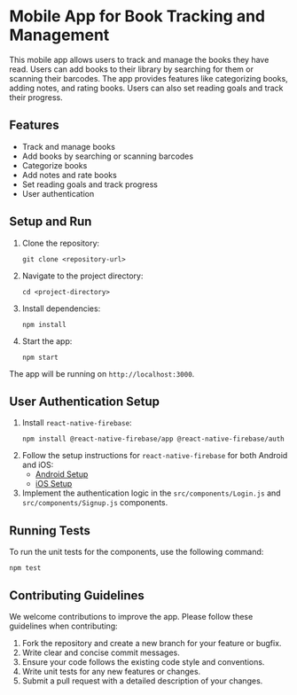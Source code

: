 # Mobile App for Book Tracking and Management

This mobile app allows users to track and manage the books they have read. Users can add books to their library by searching for them or scanning their barcodes. The app provides features like categorizing books, adding notes, and rating books. Users can also set reading goals and track their progress.

## Features

- Track and manage books
- Add books by searching or scanning barcodes
- Categorize books
- Add notes and rate books
- Set reading goals and track progress
- User authentication

## Setup and Run

1. Clone the repository:
   ```
   git clone <repository-url>
   ```
2. Navigate to the project directory:
   ```
   cd <project-directory>
   ```
3. Install dependencies:
   ```
   npm install
   ```
4. Start the app:
   ```
   npm start
   ```

The app will be running on `http://localhost:3000`.

## User Authentication Setup

1. Install `react-native-firebase`:
   ```
   npm install @react-native-firebase/app @react-native-firebase/auth
   ```
2. Follow the setup instructions for `react-native-firebase` for both Android and iOS:
   - [Android Setup](https://rnfirebase.io/#android-setup)
   - [iOS Setup](https://rnfirebase.io/#ios-setup)
3. Implement the authentication logic in the `src/components/Login.js` and `src/components/Signup.js` components.

## Running Tests

To run the unit tests for the components, use the following command:
```
npm test
```

## Contributing Guidelines

We welcome contributions to improve the app. Please follow these guidelines when contributing:

1. Fork the repository and create a new branch for your feature or bugfix.
2. Write clear and concise commit messages.
3. Ensure your code follows the existing code style and conventions.
4. Write unit tests for any new features or changes.
5. Submit a pull request with a detailed description of your changes.
